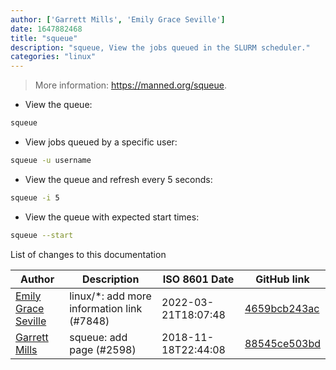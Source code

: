 ```yaml
---
author: ['Garrett Mills', 'Emily Grace Seville']
date: 1647882468
title: "squeue"
description: "squeue, View the jobs queued in the SLURM scheduler."
categories: "linux"
---
```

> More information: <https://manned.org/squeue>.

- View the queue:

```bash
squeue
```

- View jobs queued by a specific user:

```bash
squeue -u username
```

- View the queue and refresh every 5 seconds:

```bash
squeue -i 5
```

- View the queue with expected start times:

```bash
squeue --start
```
List of changes to this documentation


Author | Description | ISO 8601 Date | GitHub link
------|-----|-----|-----
[Emily Grace Seville](mailto:emilyseville7cf@gmail.com) | linux/*: add more information link (#7848) | 2022-03-21T18:07:48 | [4659bcb243ac](https://github.com/tldr-pages/tldr/commit/4659bcb243ac572c9e0c95117097801f1e62bda4)
[Garrett Mills](mailto:garrett@glmdev.tech) | squeue: add page (#2598) | 2018-11-18T22:44:08 | [88545ce503bd](https://github.com/tldr-pages/tldr/commit/88545ce503bd3d1ec7b0d2354a3a65bd4198b2a0)

